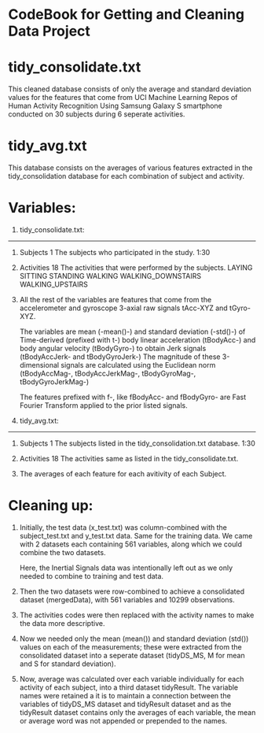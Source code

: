 CodeBook for Getting and Cleaning Data Project
==============================================

tidy_consolidate.txt
====================

This cleaned database consists of only the average and standard deviation values for the features that come from UCI Machine Learning Repos of Human Activity Recognition Using Samsung
Galaxy S smartphone conducted on 30 subjects during 6 seperate activities.

tidy_avg.txt
============

This database consists on the averages of various features extracted in the tidy_consolidation database for each combination of subject and activity. 


Variables:
==========

1. tidy_consolidate.txt:
------------------------

1. Subjects	1
	The subjects who participated in the study.
			1:30

2. Activities	18
	The activities that were performed by the subjects.
			LAYING
			SITTING
			STANDING
			WALKING
			WALKING_DOWNSTAIRS
			WALKING_UPSTAIRS

3. All the rest of the variables are features that come from the accelerometer and gyroscope 3-axial raw signals tAcc-XYZ and tGyro-XYZ.

   The variables are mean (-mean()-) and standard deviation (-std()-) of Time-derived (prefixed with t-) body linear acceleration (tBodyAcc-) and body angular velocity (tBodyGyro-) to obtain Jerk signals (tBodyAccJerk- and tBodyGyroJerk-)
   The magnitude of these 3-dimensional signals are calculated using the Euclidean norm (tBodyAccMag-, tBodyAccJerkMag-, tBodyGyroMag-, tBodyGyroJerkMag-)

   The features prefixed with f-, like fBodyAcc- and fBodyGyro- are Fast Fourier Transform applied to the prior listed signals.


2. tidy_avg.txt:
----------------

1. Subjects	1
	The subjects listed in the tidy_consolidation.txt database.
			1:30

2. Activities	18
	The activities same as listed in the tidy_consolidate.txt.

3. The averages of each feature for each avitivity of each Subject.


Cleaning up:
============

1. Initially, the test data (x_test.txt) was column-combined with the subject_test.txt and y_test.txt data. Same for the training data. We came with 2 datasets
   each containing 561 variables, along which we could combine the two datasets.

   Here, the Inertial Signals data was intentionally left out as we only needed to combine to training and test data.

2. Then the two datasets were row-combined to achieve a consolidated dataset (mergedData), with 561 variables and 10299 observations.

3. The activities codes were then replaced with the activity names to make the data more descriptive.

4. Now we needed only the mean (mean()) and standard deviation (std()) values on each of the measurements; these were extracted from the consolidated dataset 
   into a seperate dataset (tidyDS_MS, M for mean and S for standard deviation).

5. Now, average was calculated over each variable individually for each activity of each subject, into a third dataset tidyResult. The variable names were retained
   a it is to maintain a connection between the variables of tidyDS_MS dataset and tidyResult dataset and as the tidyResult dataset contains only the averages
   of each variable, the mean or average word was not appended or prepended to the names.
